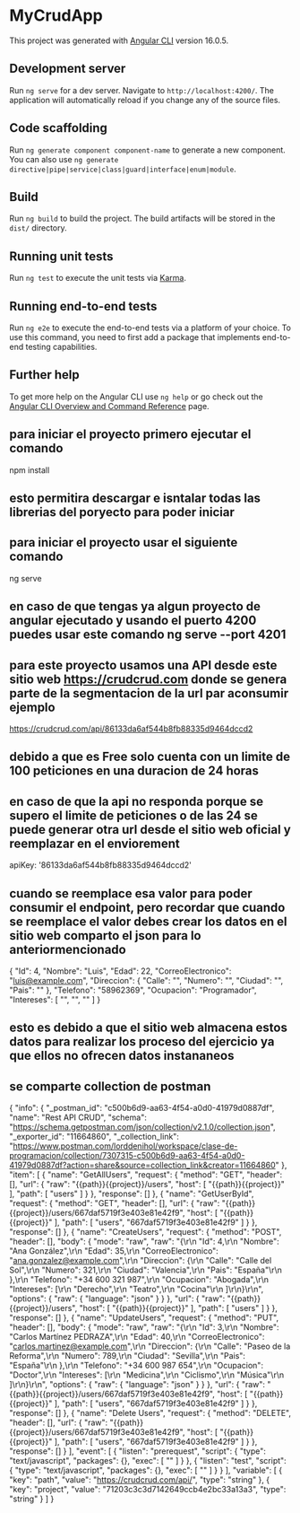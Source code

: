 # MyCrudApp

This project was generated with [Angular CLI](https://github.com/angular/angular-cli) version 16.0.5.

## Development server

Run `ng serve` for a dev server. Navigate to `http://localhost:4200/`. The application will automatically reload if you change any of the source files.

## Code scaffolding

Run `ng generate component component-name` to generate a new component. You can also use `ng generate directive|pipe|service|class|guard|interface|enum|module`.

## Build

Run `ng build` to build the project. The build artifacts will be stored in the `dist/` directory.

## Running unit tests

Run `ng test` to execute the unit tests via [Karma](https://karma-runner.github.io).

## Running end-to-end tests

Run `ng e2e` to execute the end-to-end tests via a platform of your choice. To use this command, you need to first add a package that implements end-to-end testing capabilities.

## Further help

To get more help on the Angular CLI use `ng help` or go check out the [Angular CLI Overview and Command Reference](https://angular.io/cli) page.



## para iniciar el proyecto primero ejecutar el comando 
npm install
## esto permitira descargar e isntalar todas las librerias del poryecto para poder iniciar

## para iniciar el proyecto usar el siguiente comando
ng serve
## en caso de que tengas ya algun proyecto de angular ejecutado y usando el puerto 4200 puedes usar este comando ng serve --port 4201

## para este proyecto usamos una API desde este sitio web https://crudcrud.com donde se genera parte de la segmentacion de la url par aconsumir ejemplo
https://crudcrud.com/api/86133da6af544b8fb88335d9464dccd2
## debido a que es Free solo cuenta con un limite de 100 peticiones en una duracion de 24 horas 
## en caso de que la api no responda porque se supero el limite de peticiones o de las 24 se puede generar otra url desde el sitio web oficial y reemplazar en el enviorement
apiKey: '86133da6af544b8fb88335d9464dccd2'
## cuando se reemplace esa valor para poder consumir el endpoint, pero recordar que cuando se reemplace el valor debes crear los datos en el sitio web comparto el json para lo anteriormencionado
{
  "Id": 4,
  "Nombre": "Luis",
  "Edad": 22,
  "CorreoElectronico": "luis@example.com",
  "Direccion": {
    "Calle": "",
    "Numero": "",
    "Ciudad": "",
    "Pais": ""
  },
  "Telefono": "58962369",
  "Ocupacion": "Programador",
  "Intereses": [
    "",
    "",
    ""
  ]
}
## esto es debido a que el sitio web almacena estos datos para realizar los proceso del ejercicio ya que ellos no ofrecen datos instananeos
## se comparte collection de postman
{
	"info": {
		"_postman_id": "c500b6d9-aa63-4f54-a0d0-41979d0887df",
		"name": "Rest API CRUD",
		"schema": "https://schema.getpostman.com/json/collection/v2.1.0/collection.json",
		"_exporter_id": "11664860",
		"_collection_link": "https://www.postman.com/lorddenihol/workspace/clase-de-programacion/collection/7307315-c500b6d9-aa63-4f54-a0d0-41979d0887df?action=share&source=collection_link&creator=11664860"
	},
	"item": [
		{
			"name": "GetAllUsers",
			"request": {
				"method": "GET",
				"header": [],
				"url": {
					"raw": "{{path}}{{project}}/users",
					"host": [
						"{{path}}{{project}}"
					],
					"path": [
						"users"
					]
				}
			},
			"response": []
		},
		{
			"name": "GetUserById",
			"request": {
				"method": "GET",
				"header": [],
				"url": {
					"raw": "{{path}}{{project}}/users/667daf5719f3e403e81e42f9",
					"host": [
						"{{path}}{{project}}"
					],
					"path": [
						"users",
						"667daf5719f3e403e81e42f9"
					]
				}
			},
			"response": []
		},
		{
			"name": "CreateUsers",
			"request": {
				"method": "POST",
				"header": [],
				"body": {
					"mode": "raw",
					"raw": "{\r\n    \"Id\": 4,\r\n    \"Nombre\": \"Ana González\",\r\n    \"Edad\": 35,\r\n    \"CorreoElectronico\": \"ana.gonzalez@example.com\",\r\n    \"Direccion\": {\r\n        \"Calle\": \"Calle del Sol\",\r\n        \"Numero\": 321,\r\n        \"Ciudad\": \"Valencia\",\r\n        \"Pais\": \"España\"\r\n    },\r\n    \"Telefono\": \"+34 600 321 987\",\r\n    \"Ocupacion\": \"Abogada\",\r\n    \"Intereses\": [\r\n        \"Derecho\",\r\n        \"Teatro\",\r\n        \"Cocina\"\r\n    ]\r\n}\r\n",
					"options": {
						"raw": {
							"language": "json"
						}
					}
				},
				"url": {
					"raw": "{{path}}{{project}}/users",
					"host": [
						"{{path}}{{project}}"
					],
					"path": [
						"users"
					]
				}
			},
			"response": []
		},
		{
			"name": "UpdateUsers",
			"request": {
				"method": "PUT",
				"header": [],
				"body": {
					"mode": "raw",
					"raw": "{\r\n    \"Id\": 3,\r\n    \"Nombre\": \"Carlos Martínez PEDRAZA\",\r\n    \"Edad\": 40,\r\n    \"CorreoElectronico\": \"carlos.martinez@example.com\",\r\n    \"Direccion\": {\r\n        \"Calle\": \"Paseo de la Reforma\",\r\n        \"Numero\": 789,\r\n        \"Ciudad\": \"Sevilla\",\r\n        \"Pais\": \"España\"\r\n    },\r\n    \"Telefono\": \"+34 600 987 654\",\r\n    \"Ocupacion\": \"Doctor\",\r\n    \"Intereses\": [\r\n        \"Medicina\",\r\n        \"Ciclismo\",\r\n        \"Música\"\r\n    ]\r\n}\r\n",
					"options": {
						"raw": {
							"language": "json"
						}
					}
				},
				"url": {
					"raw": "{{path}}{{project}}/users/667daf5719f3e403e81e42f9",
					"host": [
						"{{path}}{{project}}"
					],
					"path": [
						"users",
						"667daf5719f3e403e81e42f9"
					]
				}
			},
			"response": []
		},
		{
			"name": "Delete Users",
			"request": {
				"method": "DELETE",
				"header": [],
				"url": {
					"raw": "{{path}}{{project}}/users/667daf5719f3e403e81e42f9",
					"host": [
						"{{path}}{{project}}"
					],
					"path": [
						"users",
						"667daf5719f3e403e81e42f9"
					]
				}
			},
			"response": []
		}
	],
	"event": [
		{
			"listen": "prerequest",
			"script": {
				"type": "text/javascript",
				"packages": {},
				"exec": [
					""
				]
			}
		},
		{
			"listen": "test",
			"script": {
				"type": "text/javascript",
				"packages": {},
				"exec": [
					""
				]
			}
		}
	],
	"variable": [
		{
			"key": "path",
			"value": "https://crudcrud.com/api/",
			"type": "string"
		},
		{
			"key": "project",
			"value": "71203c3c3d7142649ccb4e2bc33a13a3",
			"type": "string"
		}
	]
}